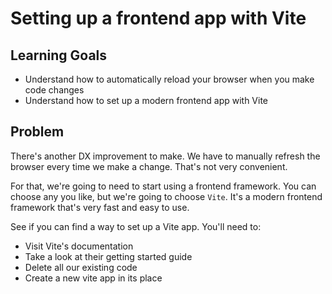 # Setting up a frontend app with Vite

## Learning Goals

- Understand how to automatically reload your browser when you make code changes
- Understand how to set up a modern frontend app with Vite

## Problem

There's another DX improvement to make. We have to manually refresh the browser every time we make a change. That's not very convenient.

For that, we're going to need to start using a frontend framework. You can choose any you like, but we're going to choose `Vite`. It's a modern frontend framework that's very fast and easy to use.

See if you can find a way to set up a Vite app. You'll need to:

- Visit Vite's documentation
- Take a look at their getting started guide
- Delete all our existing code
- Create a new vite app in its place

